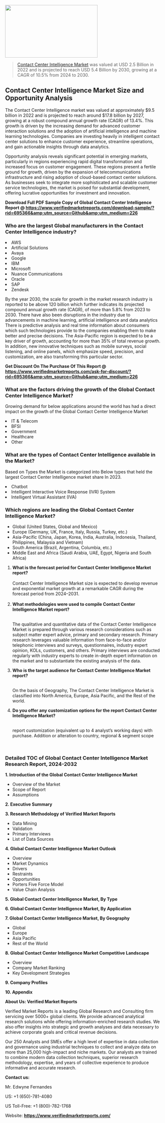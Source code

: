 <img src="https://ffe5etoiles.com/wp-content/uploads/2024/12/MST1-300x171.png" alt="" width="300" height="171" class="alignnone size-medium wp-image-20088" /><blockquote><p><p><a href="https://www.verifiedmarketreports.com/download-sample/?rid=695366&utm_source=Github&utm_medium=226" target="_blank">Contact Center Intelligence Market</a> was valued at USD 2.5 Billion in 2022 and is projected to reach USD 5.4 Billion by 2030, growing at a CAGR of 10.5% from 2024 to 2030.</p></blockquote><p><h2>Contact Center Intelligence Market Size and Opportunity Analysis</h2><p>The Contact Center Intelligence market was valued at approximately $9.5 billion in 2022 and is projected to reach around $17.8 billion by 2027, growing at a robust compound annual growth rate (CAGR) of 13.4%. This growth is driven by the increasing demand for advanced customer interaction solutions and the adoption of artificial intelligence and machine learning technologies. Companies are investing heavily in intelligent contact center solutions to enhance customer experience, streamline operations, and gain actionable insights through data analytics.</p><p>Opportunity analysis reveals significant potential in emerging markets, particularly in regions experiencing rapid digital transformation and increased focus on customer engagement. These regions present a fertile ground for growth, driven by the expansion of telecommunications infrastructure and rising adoption of cloud-based contact center solutions. As businesses seek to integrate more sophisticated and scalable customer service technologies, the market is poised for substantial development, offering lucrative opportunities for investment and innovation.</p></p><p class=""><strong>Download Full PDF Sample Copy of Global Contact Center Intelligence Report @ <a href="https://www.verifiedmarketreports.com/download-sample/?rid=695366&amp;utm_source=Github&amp;utm_medium=226" target="_blank">https://www.verifiedmarketreports.com/download-sample/?rid=695366&amp;utm_source=Github&amp;utm_medium=226</a></strong></p><h3 id="" class="">Who are the largest Global manufacturers in the Contact Center Intelligence industry?</h3><p><li>AWS</li><li> Artificial Solutions</li><li> Avaya</li><li> Google</li><li> IBM</li><li> Microsoft</li><li> Nuance Communications</li><li> Oracle</li><li> SAP</li><li> Zendesk</li></p><div class=""><div class="" dir="" data-message-author-role="" data-message-id="" data-message-model-slug=""><div class=""><div class=""><div class=""><div class="" dir="" data-message-author-role="" data-message-id="" data-message-model-slug=""><div class=""><div class=""><p>By the year 2030, the scale for growth in the market research industry is reported to be above 120 billion which further indicates its projected compound annual growth rate (CAGR), of more than 5.8% from 2023 to 2030. There have also been disruptions in the industry due to advancements in machine learning, artificial intelligence and data analytics There is predictive analysis and real time information about consumers which such technologies provide to the companies enabling them to make better and precise decisions. The Asia-Pacific region is expected to be a key driver of growth, accounting for more than 35% of total revenue growth. In addition, new innovative techniques such as mobile surveys, social listening, and online panels, which emphasize speed, precision, and customization, are also transforming this particular sector.</p><p><strong>Get Discount On The Purchase Of This Report @&nbsp; <a href="https://www.verifiedmarketreports.com/ask-for-discount/?rid=695366&amp;utm_source=Github&amp;utm_medium=226" target="_blank">https://www.verifiedmarketreports.com/ask-for-discount/?rid=695366&amp;utm_source=Github&amp;utm_medium=226</a></strong></p></div></div></div></div></div></div></div></div><h3 id="" class="">What are the factors driving the growth of the Global Contact Center Intelligence Market?</h3><p id="" class="">Growing demand for below applications around the world has had a direct impact on the growth of the Global Contact Center Intelligence Market</p><p id="" class=""><li>IT & Telecom</li><li> BFSI</li><li> Government</li><li> Healthcare</li><li> Other</li></p><h3 id="" class="">What are the types of Contact Center Intelligence available in the Market?</h3><p id="" class="">Based on Types the Market is categorized into Below types that held the largest Contact Center Intelligence market share In 2023.</p><p id="" class=""><li>Chatbot</li><li> Intelligent Interactive Voice Response (IVR) System</li><li> Intelligent Virtual Assistant (IVA)</li></p><h3 id="" class="">Which regions are leading the Global Contact Center Intelligence Market?</h3><ul><li>Global (United States, Global and Mexico)</li><li>Europe (Germany, UK, France, Italy, Russia, Turkey, etc.)</li><li>Asia-Pacific (China, Japan, Korea, India, Australia, Indonesia, Thailand, Philippines, Malaysia and Vietnam)</li><li>South America (Brazil, Argentina, Columbia, etc.)</li><li>Middle East and Africa (Saudi Arabia, UAE, Egypt, Nigeria and South Africa)</li></ul><p><ol><li><strong>What is the forecast period for Contact Center Intelligence Market report?<br /></strong><br /><span data-sheets-root="1" data-sheets-value="{&quot;1&quot;:2,&quot;2&quot;:&quot;XXXX size is expected to develop revenue and exponential market growth at a remarkable CAGR during the forecast period from 2024&ndash;2030.&quot;}" data-sheets-userformat="{&quot;2&quot;:12674,&quot;4&quot;:{&quot;1&quot;:2,&quot;2&quot;:16776960},&quot;10&quot;:2,&quot;11&quot;:0,&quot;15&quot;:&quot;Arial&quot;,&quot;16&quot;:12}">Contact Center Intelligence Market size is expected to develop revenue and exponential market growth at a remarkable CAGR during the forecast period from 2024&ndash;2031.</span><br /><br /></li><li><strong>What methodologies were used to compile Contact Center Intelligence Market report?<br /><br /></strong><p>The qualitative and quantitative data of the&nbsp;Contact Center Intelligence Market is prepared through various research considerations such as subject matter expert advice, primary and secondary research. Primary research leverages valuable information from face-to-face and/or telephonic interviews and surveys, questionnaires, industry expert opinion, KOLs, customers, and others. Primary interviews are conducted regularly with industry experts to create in-depth expert information on the market and to substantiate the existing analysis of the data.&nbsp;</p></li><li><strong>Who is the target audience for Contact Center Intelligence Market report?<br /><br /></strong><p>On the basis of Geography, The&nbsp;Contact Center Intelligence Market is classified into North America, Europe, Asia Pacific, and the Rest of the world.</p></li><li><strong>Do you offer any customization options for the report Contact Center Intelligence Market?<br /><br /></strong><p>report customization (equivalent up to 4 analyst&rsquo;s working days) with purchase. Addition or alteration to country, regional &amp; segment scope</p><p>&nbsp;</p></li></ol></p><h3 id="" class="">Detailed TOC of Global Contact Center Intelligence Market Research Report, 2024-2032</h3><p id="" class=""><strong>1. Introduction of the Global Contact Center Intelligence Market</strong></p><ul><li>Overview of the Market</li><li>Scope of Report</li><li>Assumptions</li></ul><p id="" class=""><strong>2. Executive Summary</strong></p><p id="" class=""><strong>3. Research Methodology of&nbsp;Verified Market Reports</strong></p><ul><li>Data Mining</li><li>Validation</li><li>Primary Interviews</li><li>List of Data Sources</li></ul><p id="" class=""><strong>4. Global Contact Center Intelligence Market Outlook</strong></p><ul><li>Overview</li><li>Market Dynamics</li><li>Drivers</li><li>Restraints</li><li>Opportunities</li><li>Porters Five Force Model</li><li>Value Chain Analysis</li></ul><p id="" class=""><strong>5. Global Contact Center Intelligence Market, By&nbsp;Type</strong></p><p id="" class=""><strong>6. Global Contact Center Intelligence Market, By Application</strong></p><p id="" class=""><strong>7. Global Contact Center Intelligence Market, By Geography</strong></p><ul><li>Global</li><li>Europe</li><li>Asia Pacific</li><li>Rest of the World</li></ul><p id="" class=""><strong>8. Global Contact Center Intelligence Market Competitive Landscape</strong></p><ul><li>Overview</li><li>Company Market Ranking</li><li>Key Development Strategies</li></ul><p id="" class=""><strong>9. Company Profiles</strong></p><p id="" class=""><strong>10. Appendix</strong></p><p id="" class=""><strong>About Us: Verified Market Reports</strong></p><p id="" class="">Verified Market Reports is a leading Global Research and Consulting firm servicing over 5000+ global clients. We provide advanced analytical research solutions while offering information-enriched research studies. We also offer insights into strategic and growth analyses and data necessary to achieve corporate goals and critical revenue decisions.</p><p id="" class="">Our 250 Analysts and SMEs offer a high level of expertise in data collection and governance using industrial techniques to collect and analyze data on more than 25,000 high-impact and niche markets. Our analysts are trained to combine modern data collection techniques, superior research methodology, expertise, and years of collective experience to produce informative and accurate research.</p><p id="" class=""><strong>Contact us:</strong></p><p id="" class="">Mr. Edwyne Fernandes</p><p id="" class="">US: +1 (650)-781-4080</p><p id="" class="">US Toll-Free: +1 (800)-782-1768</p><p id="" class="">Website: <a target="" data-test-app-aware-link=""><strong>https://www.verifiedmarketreports.com/</strong></a></p>
